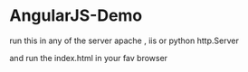 # AngularJS-Demo


run this in any of the server apache , iis or python http.Server

and run the index.html in your fav browser